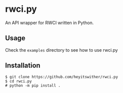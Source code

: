# rwci.py
An API wrapper for RWCI written in Python.

## Usage

Check the `examples` directory to see how to use rwci.py

## Installation

```
$ git clone https://github.com/heyitswither/rwci.py
$ cd rwci.py
# python -m pip install .
```
